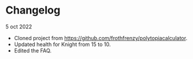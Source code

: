 # Changelog

5 oct 2022
- Cloned project from https://github.com/frothfrenzy/polytopiacalculator.
- Updated health for Knight from 15 to 10.
- Edited the FAQ.
